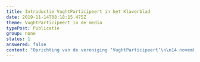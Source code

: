 ```yaml
---
title: Introductie VughtParticipeert in het Klaverblad
date: 2019-11-14T08:18:15.475Z
theme: VughtParticipeert in de media
typePost: Publicatie
group: none
status: 1
answered: false
content: "Oprichting van de vereniging ‘VughtParticipeert’\n\n14 november 2019\tAlgemeen\n\nDe vereniging VughtParticipeert (VP) wil de inwoners van Vught en omgeving in staat stellen te participeren in de ontwikkeling van hun leefomgeving. De leefomgeving bestaat uit waar wij wonen, waar onze kinderen naar school gaan, waar wij willen sporten, hoe wij ons willen verplaatsen, kunst, cultuur en natuur willen beleven, maar ook wat wij als comfortabel en veilig ervaren. Onze leefomgeving wordt beïnvloed door regionale en nationale ontwikkelingen. Deze ontwikkelingen kunnen wij beïnvloeden, waarbij bewoners hulp nodig hebben bij het inbrengen van hun wensen.\n\n<https://www.hetklaverblad.nl/algemeen/oprichting-van-de-vereniging-vughtparticipeert/>"
---
```


